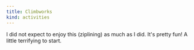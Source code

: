 ```yaml
---
title: Climbworks
kind: activities
---
```

I did not expect to enjoy this (ziplining) as much as I did. It's pretty fun! A little terrifying to start.
